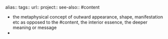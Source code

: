 alias::
tags::
url:: 
project::
see-also:: #content

- the metaphysical concept of outward appearance, shape, manifestation etc as opposed to the #content, the interior essence, the deeper meaning or message
-